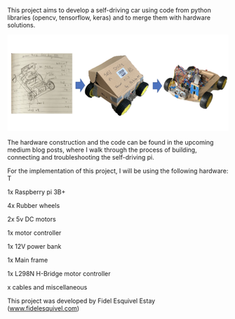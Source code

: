 This project aims to develop a self-driving car using code from python libraries (opencv, tensorflow, keras)
and to merge them with hardware solutions. 

![progress of the self-driving-pi platform](https://github.com/phideltaee/3_self_driving_pi/blob/master/cover_photo.png?raw=true "self driving pi")

The hardware construction and the code can be found in the upcoming medium blog posts, where I walk through the process of building, connecting and troubleshooting the self-driving pi. 


For the implementation of this project, I will be using the following hardware: T

1x Raspberry pi 3B+

4x Rubber wheels

2x 5v DC motors

1x motor controller

1x 12V power bank

1x Main frame 

1x L298N H-Bridge motor controller

 x cables and miscellaneous
 






This project was developed by Fidel Esquivel Estay (www.fidelesquivel.com) 
